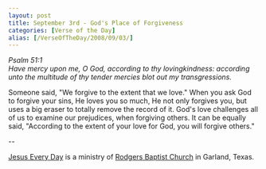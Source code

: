 ```yaml
---
layout: post
title: September 3rd - God's Place of Forgiveness
categories: [Verse of the Day]
alias: [/VerseOfTheDay/2008/09/03/]
---
```


_Psalm 51:1  
Have mercy upon me, O God, according to thy lovingkindness:
according unto the multitude of thy tender mercies blot out my
transgressions._

Someone said, "We forgive to the extent that we love." When you ask
God to forgive your sins, He loves you so much, He not only forgives
you, but uses a big eraser to totally remove the record of it. God's
love challenges all of us to examine our prejudices, when forgiving
others. It can be equally said, "According to the extent of your love
for God, you will forgive others."

 --

<a href=http://jesuseveryday.net>Jesus Every Day</a> is a ministry of <a href=http://rodgersbaptist.net>Rodgers Baptist Church</a> in Garland, Texas.
